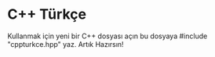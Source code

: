 # C++ Türkçe
Kullanmak için yeni bir C++ dosyası açın bu dosyaya #include "cppturkce.hpp" yaz. Artık Hazırsın!